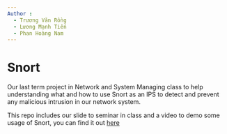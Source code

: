 ```yaml
---
Author : 
  - Trương Văn Rồng
  - Lương Mạnh Tiến
  - Phan Hoàng Nam
---
```


# Snort

Our last term project in Network and System Managing class to help understanding what and how to use Snort as an IPS to detect and prevent any malicious intrusion in our network system.

This repo includes our slide to seminar in class and a video to demo some usage of Snort, you can find it out [here](https://www.youtube.com/watch?v=a3Z7zEc7AXQ)
